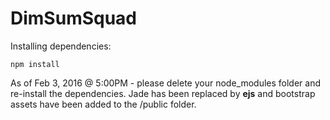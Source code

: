 # DimSumSquad

Installing dependencies:
```
npm install
```

As of Feb 3, 2016 @ 5:00PM - please delete your node_modules folder and re-install the dependencies. Jade has been replaced by <b>ejs</b> and bootstrap assets have been added to the /public folder.
